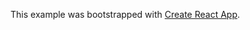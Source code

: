 This example was bootstrapped with
[Create React App](https://github.com/facebook/create-react-app).
